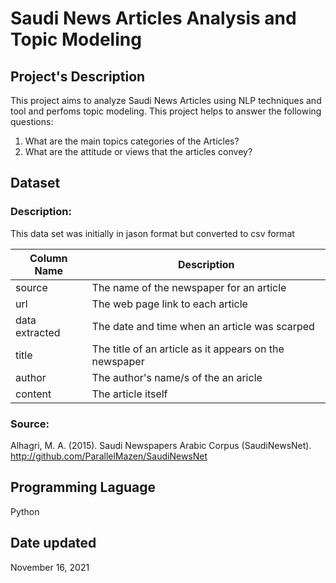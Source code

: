 # Saudi News Articles Analysis and Topic Modeling


## Project's Description
This project aims to analyze Saudi News Articles using NLP techniques and tool and perfoms topic modeling. This project helps to answer the following questions: 
  1) What are the main topics categories of the Articles? 
  2) What are the attitude or views that the articles convey? 

## Dataset
### Description: 

This data set was initially in jason format but converted to csv format

| **Column Name**  | **Description** |
| ------------- | ------------- |
| source  | The name of the newspaper for an article  |
| url  | The web page link to each article   |
| data extracted | The date and time when an article was scarped|
| title  | The title of an article as it appears on the newspaper|
| author  | The author's name/s  of the an aricle  |
| content | The article itself   |

### Source:
Alhagri, M. A. (2015). Saudi Newspapers Arabic Corpus (SaudiNewsNet). http://github.com/ParallelMazen/SaudiNewsNet

## Programming Laguage
Python

## Date updated
November 16, 2021


